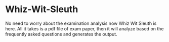# Whiz-Wit-Sleuth
No need to worry about the examination analysis now Whiz Wit Sleuth is here. All it takes is a pdf file of exam paper, then it will analyze based on the frequently asked questions and generates the output.
